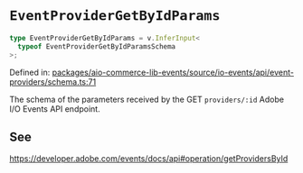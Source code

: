 # `EventProviderGetByIdParams`

```ts
type EventProviderGetByIdParams = v.InferInput<
  typeof EventProviderGetByIdParamsSchema
>;
```

Defined in: [packages/aio-commerce-lib-events/source/io-events/api/event-providers/schema.ts:71](https://github.com/adobe/aio-commerce-sdk/blob/db09d0de34ee085849efca6e0213ea525d0165dc/packages/aio-commerce-lib-events/source/io-events/api/event-providers/schema.ts#L71)

The schema of the parameters received by the GET `providers/:id` Adobe I/O Events API endpoint.

## See

https://developer.adobe.com/events/docs/api#operation/getProvidersById
